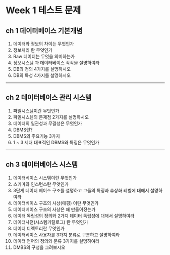 # Week 1 테스트 문제

## ch 1 데이터베이스 기본개념

1. 데이터와 정보의 차이는 무엇인가
3. 정보처리 란 무엇인가
4. Raw 데이터는 무엇을 의미하는가
5. 정보시스템 과 데이터베이스 각각을 설명하여라
6. DB의 정의 4가지를 설명하시오
7. DB의 특성 4가지를 설명하시오

***

## ch 2 데이터베이스 관리 시스템

1. 파일시스템이란 무엇인가
2. 파일시스템의 문제점 2가지를 설명하시오
3. 데이터의 일관성과 무결성은 무엇인가
4. DBMS란?
5. DBMS의 주요기능 3가지
1. 1 ~ 3 세대 대표적인 DBMS와 특징은 무엇인가

***

## ch 3 데이터베이스 시스템

1. 데이터베이스 시스템이란 무엇인가
1. 스키마와 인스턴스란 무엇인가
1. 3단계 데이터 베이스 구조를 설명하고 그들의 특징과 추상화 레벨에 대해서 설명하여라
1. 데이터베이스 구조의 사상(매핑) 이란 무엇인가
1. 데이터베이스 구조의 사상은 왜 만들어졌는가
1. 데이터 독립성의 정의와 2가지 데이터 독립성에 대해서 설명하여라
1. 데이터사전(시스템카탈로그) 란 무엇인가
1. 데이터 디렉토리란 무엇인가
1. 데이터베이스 사용자를 3가지 분류로 구분하고 설명하여라
1. 데이터 언어의 정의와 분류 3가지를 설명하여라
1. DMBS의 구성을 그려보시오

